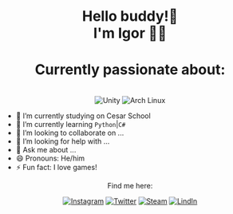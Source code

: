 <h1 align='center'>
Hello buddy!👋</br>I'm Igor 🌿🦋
</h1>

<div align="center">
  <h1>Currently passionate about:</h1>
  <br>
  <img src="https://img.shields.io/badge/unity-%23000000.svg?style=for-the-badge&logo=unity&logoColor=white" alt="Unity"/>
  <img src="https://img.shields.io/badge/Arch%20Linux-1793D1?logo=arch-linux&logoColor=fff&style=for-the-badge" alt="Arch Linux"/>
</div>

- 🔭 I’m currently studying on Cesar School
- 🌱 I’m currently learning `Python`|`C#`
- 👯 I’m looking to collaborate on ...
- 🤔 I’m looking for help with ...
- 💬 Ask me about ...
- 😄 Pronouns: He/him
- ⚡ Fun fact: I love games!

  
<div align='center'>
  
Find me here:


[![Instagram](https://img.shields.io/badge/Instagram-E4405F?style=for-the-badge&logo=instagram&logoColor=white)](https://www.instagram.com/igor._gabrield/)
[![Twitter](https://img.shields.io/badge/twitter-x?style=for-the-badge&logo=x&logoColor=white&color=%230f1419)](https://x.com/igortrashcan)
[![Steam](https://img.shields.io/badge/steam-%23000000.svg?style=for-the-badge&logo=steam&logoColor=white)](https://steamcommunity.com/id/igortrashcan/)
[![LindIn](https://img.shields.io/badge/LinkedIn-0077B5?style=for-the-badge&logo=linkedin&logoColor=white)](https://www.linkedin.com/in/igorgabrields/)

</div>
